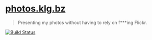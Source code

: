 # [photos.klg.bz](https://photos.klg.bz/)

> Presenting my photos without having to rely on f\*\*\*ing Flickr.

[![Build Status](https://travis-ci.org/herschel666/photoblog.svg?branch=master)](https://travis-ci.org/herschel666/photoblog)
